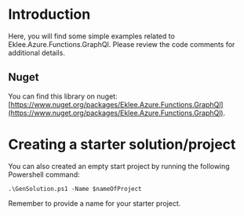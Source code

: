 # Introduction

Here, you will find some simple examples related to Eklee.Azure.Functions.GraphQl. Please review the code comments for additional details. 

## Nuget

You can find this library on nuget: [https://www.nuget.org/packages/Eklee.Azure.Functions.GraphQl](https://www.nuget.org/packages/Eklee.Azure.Functions.GraphQl).

# Creating a starter solution/project

You can also created an empty start project by running the following Powershell command:

```
.\GenSolution.ps1 -Name $nameOfProject
```

Remember to provide a name for your starter project.